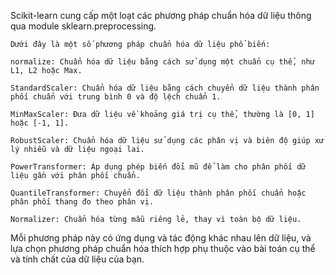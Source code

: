 Scikit-learn cung cấp một loạt các phương pháp chuẩn hóa dữ liệu thông qua module sklearn.preprocessing. 

```
Dưới đây là một số phương pháp chuẩn hóa dữ liệu phổ biến:
```

```
normalize: Chuẩn hóa dữ liệu bằng cách sử dụng một chuẩn cụ thể, như L1, L2 hoặc Max.
```

```
StandardScaler: Chuẩn hóa dữ liệu bằng cách chuyển dữ liệu thành phân phối chuẩn với trung bình 0 và độ lệch chuẩn 1.
```

```
MinMaxScaler: Đưa dữ liệu về khoảng giá trị cụ thể, thường là [0, 1] hoặc [-1, 1].
```

```
RobustScaler: Chuẩn hóa dữ liệu sử dụng các phân vị và biên độ giúp xử lý nhiễu và dữ liệu ngoại lai.
```

```
PowerTransformer: Áp dụng phép biến đổi mũ để làm cho phân phối dữ liệu gần với phân phối chuẩn.
```

```
QuantileTransformer: Chuyển đổi dữ liệu thành phân phối chuẩn hoặc phân phối thang đo theo phân vị.
```

```
Normalizer: Chuẩn hóa từng mẫu riêng lẻ, thay vì toàn bộ dữ liệu.
```

Mỗi phương pháp này có ứng dụng và tác động khác nhau lên dữ liệu, và lựa chọn phương pháp chuẩn hóa thích hợp phụ thuộc vào bài toán cụ 
thể và tính chất của dữ liệu của bạn.
